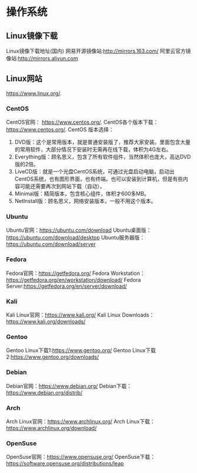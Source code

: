 # 操作系统

## Linux镜像下载
Linux镜像下载地址(国内)
网易开源镜像站:http://mirrors.163.com/
阿里云官方镜像站:http://mirrors.aliyun.com

## Linux网站
https://www.linux.org/.

### CentOS
CentOS官网： https://www.centos.org/.
CentOS各个版本下载：https://www.centos.org/.
CentOS 版本选择：
1. DVD版：这个是常用版本，就是普通安装版了，推荐大家安装。里面包含大量的常用软件，大部分情况下安装时无需再在线下载，体积为4G左右。	
2. Everything版：顾名思义，包含了所有软件组件，当然体积也庞大，高达DVD版的2倍。
3. LiveCD版：就是一个光盘CentOS系统，可通过光盘启动电脑，启动出CentOS系统，也有图形界面，也有终端。也可以安装到计算机，但是有些内容可能还需要再次到网站下载（自动）。
4. Minimal版：精简版本，包含核心组件，体积才600多MB。
5. NetInstall版：顾名思义，网络安装版本，一般不用这个版本。

### Ubuntu
Ubuntu官网：https://ubuntu.com/download
Ubuntu桌面版：https://ubuntu.com/download/desktop
Ubuntu服务器版：https://ubuntu.com/download/server

### Fedora
Fedora官网：https://getfedora.org/
Fedora Workstation：https://getfedora.org/en/workstation/download/
Fedora Server:https://getfedora.org/en/server/download/

### Kali
Kali Linux官网：https://www.kali.org/
Kali Linux Downloads：https://www.kali.org/downloads/

### Gentoo
Gentoo Linux下载1:https://www.gentoo.org/
Gentoo Linux下载2:https://www.gentoo.org/downloads/

### Debian
Debian官网：https://www.debian.org/
Debian下载：https://www.debian.org/distrib/

### Arch
Arch Linux官网：https://www.archlinux.org/
Arch Linux下载：https://www.archlinux.org/download/

### OpenSuse
OpenSuse官网：https://www.opensuse.org/
OpenSuse下载：https://software.opensuse.org/distributions/leap
